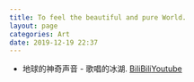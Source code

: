 ```yaml
---
title: To feel the beautiful and pure World.
layout: page
categories: Art
date: 2019-12-19 22:37
---
```


- 地球的神奇声音 - 歌唱的冰湖.&nbsp;[BiliBili](https://www.bilibili.com/video/av79815819)[Youtube](https://www.youtube.com/watch?v=chxn2szgEAg)